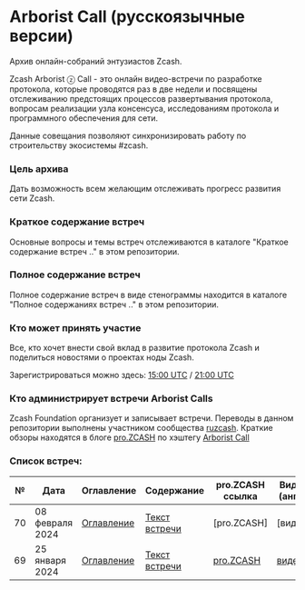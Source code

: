 # Arborist Call (русскоязычные версии)
Архив онлайн-собраний энтузиастов Zcash.

Zcash Arborist ⓩ Call - это онлайн видео-встречи по разработке протокола, которые проводятся раз в две недели и посвящены отслеживанию предстоящих процессов развертывания протокола, вопросам реализации узла консенсуса, исследованиям протокола и программного обеспечения для сети.

Данные совещания позволяют синхронизировать работу по строительству экосистемы #zcash.

### Цель архива
Дать возможность всем желающим отслеживать прогресс развития сети Zcash.

### Краткое содержание встреч
Основные вопросы и темы встреч отслеживаются в каталоге "Краткое содержание встреч .." в этом репозитории.

### Полное содержание встреч
Полное содержание встреч в виде стенограммы находится в каталоге "Полное содержаниях встреч .." в этом репозитории.

### Кто может принять участие
Все, кто хочет внести свой вклад в развитие протокола Zcash и поделиться новостями о проектах ноды Zcash.

Зарегистрироваться можно здесь: [15:00 UTC](https://zfnd-org.zoom.us/webinar/register/WN_42A2bMIiSziGGNG3MTEcqQ) / [21:00 UTC](https://zfnd-org.zoom.us/webinar/register/WN_Y4yuMoPuS-u87aBhfpMHhg)

### Кто администрирует встречи Arborist Calls
Zcash Foundation организует и записывает встречи. Переводы в данном репозитории выполнены участником сообщества [ruzcash](https://twitter.com/ruZCASH). Краткие обзоры находятся в блоге [pro.ZCASH](https://pro.zcash.ru/) по хэштегу [Arborist Call](https://pro.zcash.ru/tag/arborist-call)

### Список встреч:

 №  | Дата                             | Оглавление     | Содержание     | pro.ZCASH ссылка   | Видео (англ.)        |
--- | -------------------------------- | -------------- |--------------- | ------------------ | -------------------- |
70 | 08 февраля 2024 | [Оглавление](https://github.com/ruzcash/arboretum-notes/blob/main/%D0%9A%D1%80%D0%B0%D1%82%D0%BA%D0%BE%D0%B5%20%D1%81%D0%BE%D0%B4%D0%B5%D1%80%D0%B6%D0%B0%D0%BD%D0%B8%D0%B5%20%D0%B2%D1%81%D1%82%D1%80%D0%B5%D1%87%20Arborist%20Call/%D0%A2%D0%B5%D0%BC%D1%8B%20%D0%B2%D1%81%D1%82%D1%80%D0%B5%D1%87%D0%B8%20Arborist%20Call%2069.md) | [Текст встречи](https://github.com/ruzcash/arboretum-notes/blob/main/%D0%9F%D0%BE%D0%BB%D0%BD%D0%BE%D0%B5%20%D1%81%D0%BE%D0%B4%D0%B5%D1%80%D0%B6%D0%B0%D0%BD%D0%B8%D0%B5%20%D0%B2%D1%81%D1%82%D1%80%D0%B5%D1%87%20Arborist%20Call/%D0%A1%D0%BE%D0%B4%D0%B5%D1%80%D0%B6%D0%B0%D0%BD%D0%B8%D0%B5%20%D0%B2%D1%81%D1%82%D1%80%D0%B5%D1%87%D0%B8%20Arborist%20Call%2069.md) |  [pro.ZCASH] | [видео] |
69 | 25 января 2024 | [Оглавление](https://github.com/ruzcash/arboretum-notes/blob/main/%D0%9A%D1%80%D0%B0%D1%82%D0%BA%D0%BE%D0%B5%20%D1%81%D0%BE%D0%B4%D0%B5%D1%80%D0%B6%D0%B0%D0%BD%D0%B8%D0%B5%20%D0%B2%D1%81%D1%82%D1%80%D0%B5%D1%87%20Arborist%20Call/%D0%A2%D0%B5%D0%BC%D1%8B%20%D0%B2%D1%81%D1%82%D1%80%D0%B5%D1%87%D0%B8%20Arborist%20Call%2070.md) | [Текст встречи](https://github.com/ruzcash/arboretum-notes/blob/main/%D0%9F%D0%BE%D0%BB%D0%BD%D0%BE%D0%B5%20%D1%81%D0%BE%D0%B4%D0%B5%D1%80%D0%B6%D0%B0%D0%BD%D0%B8%D0%B5%20%D0%B2%D1%81%D1%82%D1%80%D0%B5%D1%87%20Arborist%20Call/%D0%A1%D0%BE%D0%B4%D0%B5%D1%80%D0%B6%D0%B0%D0%BD%D0%B8%D0%B5%20%D0%B2%D1%81%D1%82%D1%80%D0%B5%D1%87%D0%B8%20Arborist%20Call%2070.md) | [pro.ZCASH](https://pro.zcash.ru/novosti-zcash-79) | [видео](https://www.youtube.com/watch?v=wREfP2QAFCc) |
